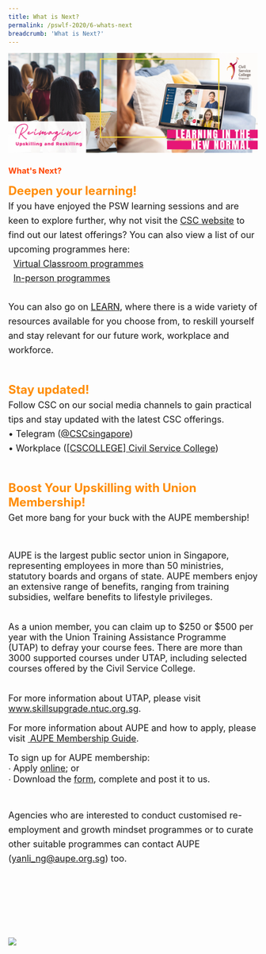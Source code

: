 ```yaml
---
title: What is Next?
permalink: /pswlf-2020/6-whats-next
breadcrumb: 'What is Next?'
---
```

![Hero Image](/images/LINN_Hero_v2.jpg)
### <font color="orangered"><b>What's Next?</b></font>

<font size="5"><font color="darkorange"><b>Deepen your learning!</b></font><br>
<font size="4">If you have enjoyed the PSW learning sessions and are keen to explore further, why not visit the <a href="https://www.csc.gov.sg/">CSC
  website</a> to find out our latest offerings? You can also view a list of our upcoming programmes here:<br>
&nbsp; <a href="/documents/MYNC_VCL_Listing.pdf">Virtual Classroom programmes</a><br>
&nbsp; <a href="/documents/In-person Programmes for FY20.pdf"> In-person programmes</a><br>
<br>
You can also go on <a href="https://www.learn.gov.sg">LEARN</a>, where there is a wide variety of resources available for you choose from,
to reskill yourself and stay relevant for our future work, workplace and workforce.<br><br></font>

<font size="5"><font color="darkorange"><b>Stay updated!</b></font><br>
<font size="4">Follow CSC on our social media channels to gain practical tips and stay updated with the latest CSC offerings.<br>
  • Telegram (<a href="https://t.me/CSCSingapore">@CSCsingapore</a>)<br>
  • Workplace (<a href="https://onepublicservice.workplace.com/profile.php?id=100014966077110&sk=timeline">[CSCOLLEGE] Civil Service College</a>)<br><br></font>
  
<font size="5"><font color="darkorange"><b>Boost Your Upskilling with Union Membership!</b></font><br>
<font size="4">Get more bang for your buck with the AUPE membership!<br><br>

AUPE is the largest public sector union in Singapore, representing employees in more than 50 ministries, statutory boards and organs of state. AUPE members enjoy an extensive range of benefits, ranging from training subsidies, welfare benefits to lifestyle privileges.<br><br>

As a union member, you can claim up to $250 or $500 per year with the Union Training Assistance Programme (UTAP) to defray your course fees. There are more than 3000 supported courses under UTAP, including selected courses offered by the Civil Service College.<br><br>

For more information about UTAP, please visit <a href="https://www.skillsupgrade.ntuc.org.sg">www.skillsupgrade.ntuc.org.sg</a>.<br>

For more information about AUPE and how to apply, please visit <a href="https://www.ntuc.org.sg/wps/portal/aupe/home/beamember/membership/membershipdetails?WCM_GLOBAL_CONTEXT=/unions_content_library/aupe/home/be+a+member/membership/8e581bab-a05c-4d34-a560-d5b4166ecfcb"> AUPE Membership Guide</a>.<br>

To sign up for AUPE membership:<br>
∙ Apply <a href="https://www.ntuc.org.sg/wps/portal/aupe/home/signupform">online</a>; or <br>
∙ Download the <a href="https://www.ntuc.org.sg/wps/wcm/connect/54a0e52e-c86b-4d2f-ac92-97758d36e1ec/AUPE++Membership+Application+Form+(1Sep2019).pdf?MOD=AJPERES">form</a>, complete and post it to us.<br><br>

Agencies who are interested to conduct customised re-employment and growth mindset programmes or to curate other suitable programmes can contact AUPE (<a href="mailto:yanli_ng@aupe.org.sg">yanli_ng@aupe.org.sg</a>) too.<br></font>

<br>
<br>
<br>
<br>
<a href="https://www.csc.gov.sg/"><img src="/images/PSWLF_Microsite_Footer_CSC,MOT&AUPE.jpg"></a>
